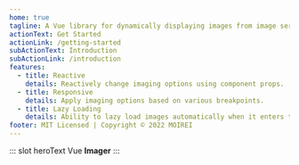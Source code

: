```yaml
---
home: true
tagline: A Vue library for dynamically displaying images from image servers. Compatible with Cloudimage.io.
actionText: Get Started
actionLink: /getting-started
subActionText: Introduction
subActionLink: /introduction
features:
  - title: Reactive
    details: Reactively change imaging options using component props.
  - title: Responsive
    details: Apply imaging options based on various breakpoints.
  - title: Lazy Loading
    details: Ability to lazy load images automatically when it enters the viewport using the Intersection Observer API.
footer: MIT Licensed | Copyright © 2022 MOIREI
---
```


::: slot heroText
Vue <b class="gradient">Imager</b>
:::
